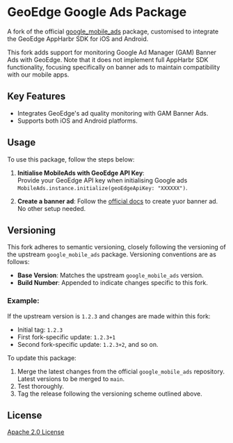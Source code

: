
# GeoEdge Google Ads Package

A fork of the official [google_mobile_ads](https://pub.dev/packages/google_mobile_ads) package, customised to integrate the GeoEdge AppHarbr SDK for iOS and Android.

This fork adds support for monitoring Google Ad Manager (GAM) Banner Ads with GeoEdge. Note that it does not implement full AppHarbr SDK functionality, focusing specifically on banner ads to maintain compatibility with our mobile apps.

## Key Features

- Integrates GeoEdge's ad quality monitoring with GAM Banner Ads.
- Supports both iOS and Android platforms.

## Usage

To use this package, follow the steps below:

1. **Initialise MobileAds with GeoEdge API Key**:  
   Provide your GeoEdge API key when initialising Google ads `MobileAds.instance.initialize(geoEdgeApiKey: "XXXXXX")`.

2. **Create a banner ad**:
   Follow the [official docs](https://developers.google.com/admob/flutter/quick-start) to create yuor banner ad. No other setup needed.

## Versioning

This fork adheres to semantic versioning, closely following the versioning of the upstream `google_mobile_ads` package. Versioning conventions are as follows:

- **Base Version**: Matches the upstream `google_mobile_ads` version.
- **Build Number**: Appended to indicate changes specific to this fork.

### Example:
If the upstream version is `1.2.3` and changes are made within this fork:
- Initial tag: `1.2.3`  
- First fork-specific update: `1.2.3+1`  
- Second fork-specific update: `1.2.3+2`, and so on.

To update this package:
1. Merge the latest changes from the official `google_mobile_ads` repository. Latest versions to be merged to `main`.
2. Test thoroughly.
3. Tag the release following the versioning scheme outlined above.

## License

[Apache 2.0 License](https://www.apache.org/licenses/LICENSE-2.0)
